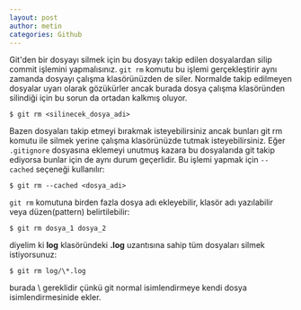 ```yaml
---
layout: post
author: metin
categories: Github
---
```


Git'den bir dosyayı silmek için bu dosyayı takip edilen dosyalardan silip commit işlemini yapmalısınız. `git rm` komutu bu işlemi gerçekleştirir aynı zamanda dosyayı çalışma klasörünüzden de siler. Normalde takip edilmeyen dosyalar uyarı olarak gözükürler ancak burada dosya çalışma klasöründen silindiği için bu sorun da ortadan kalkmış oluyor.

	$ git rm <silinecek_dosya_adi>

Bazen dosyaları takip etmeyi bırakmak isteyebilirsiniz ancak bunları git rm komutu ile silmek yerine çalışma klasörünüzde tutmak isteyebilirsiniz. Eğer `.gitignore` dosyasına eklemeyi unutmuş kazara bu dosyalarıda git takip ediyorsa bunlar için de aynı durum geçerlidir. Bu işlemi yapmak için `--cached` seçeneği kullanılır:

	$ git rm --cached <dosya_adi>

`git rm` komutuna birden fazla dosya adı ekleyebilir, klasör adı yazılabilir veya düzen(pattern) belirtilebilir:

	$ git rm dosya_1 dosya_2

diyelim ki **log** klasöründeki **.log** uzantısına sahip tüm dosyaları silmek istiyorsunuz:

	$ git rm log/\*.log

burada \ gereklidir çünkü git normal isimlendirmeye kendi dosya isimlendirmesinide ekler.